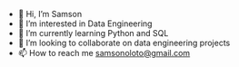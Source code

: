 - 👋 Hi, I’m Samson
- 👀 I’m interested in Data Engineering
- 🌱 I’m currently learning Python and SQL
- 💞️ I’m looking to collaborate on data engineering projects
- 📫 How to reach me samsonoloto@gmail.com

<!---
oloto/oloto is a ✨ special ✨ repository because its `README.md` (this file) appears on your GitHub profile.
You can click the Preview link to take a look at your changes.
--->

